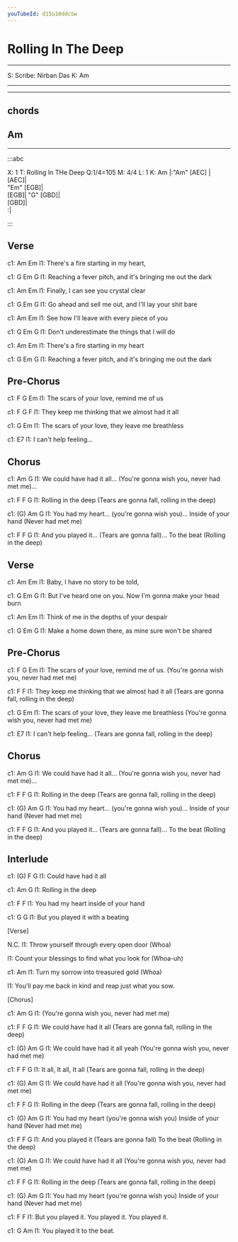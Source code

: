 ```yaml
---
youTubeId: d15u10ddcSw
---
```


# Rolling In The Deep


---
S: Scribe: Nirban Das
K: Am

---

---
## chords
##   Am

---

:::abc

X: 1
T: Rolling In THe Deep
Q:1/4=105
M: 4/4
L: 1
K: Am
|:"Am" [AEC] |\
     [AEC]|\
    "Em" [EGB]|\
    [EGB]|
"G" [GBD]|\
    [GBD]|\
    :|


:::



 
 
## Verse
 
c1: Am             Em
l1: There's a fire starting in my heart,

c1: G                                Em                       G
l1: Reaching a fever pitch, and it's bringing me out the dark

c1: Am             Em
l1: Finally, I can see you crystal clear

c1: G                              Em                     G
l1: Go ahead and sell me out, and I'll lay your shit bare
 
c1: Am                      Em
l1: See how I'll leave with every piece of you

c1: G                       Em                    G
l1: Don't underestimate the things that I will do

c1: Am             Em
l1: There's a fire starting in my heart

c1: G                                Em                       G
l1: Reaching a fever pitch, and it's bringing me out the dark

 
 
## Pre-Chorus
 
c1: F               G                    Em
l1:    The scars of your love, remind me of us

c1:              F                           G  F
l1: They keep me thinking that we almost had it all

c1:              G                        Em
l1: The scars of your love, they leave me breathless

c1:              E7
l1: I can't help feeling...

 
 
## Chorus
 
c1:                      Am                             G
l1: We could have had it all... (You're gonna wish you, never had met me)...

c1:                F                           F              G
l1: Rolling in the deep (Tears are gonna fall, rolling in the deep)

c1:     (G)                                          Am            G
l1: You had my heart... (you're gonna wish you)... Inside of your hand (Never had met me)

c1:            F                                           F                   G
l1: And you played it... (Tears are gonna fall)... To the beat (Rolling in the deep)

 
 
## Verse
 
c1: Am              Em
l1:  Baby, I have no story to be told,

c1:     G                              Em                        G
l1: But I've heard one on you. Now I'm gonna make your head burn

c1: Am                 Em
l1: Think of me in the depths of your despair

c1: G                          Em                        G
l1: Make a home down there, as mine sure won't be shared

 
 
## Pre-Chorus
 
c1: F               G                    Em
l1:    The scars of your love, remind me of us. (You're gonna wish you, never had met me)

c1:              F                              F
l1: They keep me thinking that we almost had it all (Tears are gonna fall, rolling in the deep)

c1:              G                        Em
l1: The scars of your love, they leave me breathless (You're gonna wish you, never had met me)

c1:              E7
l1: I can't help feeling... (Tears are gonna fall, rolling in the deep)

 
 
## Chorus
 
c1:                      Am                              G
l1: We could have had it all...  (You're gonna wish you, never had met me)...

c1:                F                           F              G
l1: Rolling in the deep (Tears are gonna fall, rolling in the deep)

c1:     (G)                                          Am            G
l1: You had my heart... (you're gonna wish you)... Inside of your hand (Never had met me)

c1:            F                                           F                   G
l1: And you played it... (Tears are gonna fall)... To the beat (Rolling in the deep)

 
 
## Interlude
 
c1: (G)               F     G
l1: Could have had it all

c1:                Am     G
l1: Rolling in the deep

c1:                    F             F
l1: You had my heart inside of your hand

c1:            G                  G
l1: But you played it    with a beating

 
 
[Verse]
 
N.C.
l1: Throw yourself through every open door (Whoa)

 
l1: Count your blessings to find what you look for (Whoa-uh)

c1: Am
l1: Turn my sorrow into treasured gold (Whoa)
 
l1: You'll pay me back in kind and reap just what you sow.
 
 
[Chorus]
 
c1:  Am                     G
l1: (You're gonna wish you, never had met me)

c1:                      F                          F              G
l1: We could have had it all (Tears are gonna fall, rolling in the deep)

c1:    (G)               Am                               G
l1: We could have had it all yeah (You're gonna wish you, never had met me)

c1:    F                   F                                         G
l1: It all,   It all,   It all (Tears are gonna fall, rolling in the deep)

 
c1:    (G)               Am                          G
l1: We could have had it all (You're gonna wish you, never had met me)

c1:                F                           F              G
l1: Rolling in the deep (Tears are gonna fall, rolling in the deep)

c1:     (G)                                    Am            G
l1: You had my heart (you're gonna wish you) Inside of your hand (Never had met me)

c1:            F                                     F                   G
l1: And you played it (Tears are gonna fall) To the beat (Rolling in the deep)
 
c1:    (G)               Am                          G
l1: We could have had it all (You're gonna wish you, never had met me)

c1:                F                           F              G
l1: Rolling in the deep (Tears are gonna fall, rolling in the deep)

c1:     (G)                                    Am            G
l1: You had my heart (you're gonna wish you) Inside of your hand (Never had met me)

c1:            F                             F
l1: But you played it. You played it. You played it.

c1:        G             Am
l1: You played it to the beat.



